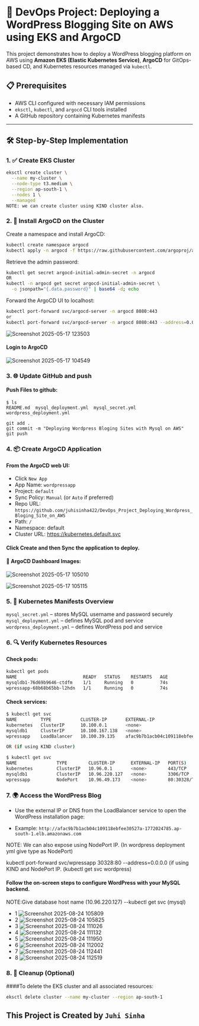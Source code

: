 # 🚀 DevOps Project: Deploying a WordPress Blogging Site on AWS using EKS and ArgoCD

This project demonstrates how to deploy a WordPress blogging platform on AWS using **Amazon EKS (Elastic Kubernetes Service)**, **ArgoCD** for GitOps-based CD, and Kubernetes resources managed via `kubectl`.

## 📋 Prerequisites

- AWS CLI configured with necessary IAM permissions  
- `eksctl`, `kubectl`, and `argocd` CLI tools installed  
- A GitHub repository containing Kubernetes manifests  

---

## 🛠️ Step-by-Step Implementation

### 1. ✅ Create EKS Cluster

```bash
eksctl create cluster \
  --name my-cluster \
  --node-type t3.medium \
  --region ap-south-1 \
  --nodes 1 \
  --managed
NOTE: we can create cluster using KIND cluster also.
```

### 2. 🚀 Install ArgoCD on the Cluster
Create a namespace and install ArgoCD:
``` bash
kubectl create namespace argocd
kubectl apply -n argocd -f https://raw.githubusercontent.com/argoproj/argo-cd/stable/manifests/install.yaml
```
Retrieve the admin password:
```bash
kubectl get secret argocd-initial-admin-secret -n argocd
OR
kubectl -n argocd get secret argocd-initial-admin-secret \
  -o jsonpath="{.data.password}" | base64 -d; echo
```
Forward the ArgoCD UI to localhost:
```bash
kubectl port-forward svc/argocd-server -n argocd 8080:443
or
kubectl port-forward svc/argocd-server -n argocd 8080:443 --address=0.0.0.0
```
![Screenshot 2025-05-17 123503](https://github.com/user-attachments/assets/23cd4539-4053-4c78-b706-4dc9f644586b)

#### Login to ArgoCD
![Screenshot 2025-05-17 104549](https://github.com/user-attachments/assets/e580319b-ed6e-4a9f-90fe-d6485be83ed0)

### 3. 🌐 Update GitHub and push
#### Push Files to github: 
```
$ ls
README.md  mysql_deployment.yml  mysql_secret.yml  wordpress_deployment.yml

git add .
git commit -m "Deploying Wordpress Bloging Sites with Mysql on AWS"
git push
```

### 4. 📦 Create ArgoCD Application
#### From the ArgoCD web UI:
- Click `New App`
- App Name: `wordpressapp`
- Project: `default`
- Sync Policy: `Manual` (or `Auto` if preferred)
- Repo URL: `https://github.com/juhisinha422/DevOps_Project_Deploying_Wordpress_Bloging_Site_on_AWS`
- Path: `/`
- Namespace: default
- Cluster URL: https://kubernetes.default.svc
#### Click Create and then Sync the application to deploy.  

#### 🚀 ArgoCD Dashboard Images:
![Screenshot 2025-05-17 105010](https://github.com/user-attachments/assets/f13637a3-8ea3-4b53-af9d-836f814a3416)

![Screenshot 2025-05-17 105115](https://github.com/user-attachments/assets/2e576601-d3ce-4dae-8118-ea840dd37e9d)


### 5. 🧱 Kubernetes Manifests Overview
 
`mysql_secret.yml` – stores MySQL username and password securely  
`mysql_deployment.yml` – defines MySQL pod and service  
`wordpress_deployment.yml` – defines WordPress pod and service

### 6. 🔍 Verify Kubernetes Resources
#### Check pods:
```bash
kubectl get pods
NAME                         READY   STATUS    RESTARTS   AGE
mysqldb1-76d69b9646-ctdfm    1/1     Running   0          74s
wpressapp-68b68b65bb-l2hdn   1/1     Running   0          74s
```
#### Check services:
```bash
$ kubectl get svc
NAME         TYPE           CLUSTER-IP       EXTERNAL-IP                                                                PORT(S)        AGE
kubernetes   ClusterIP      10.100.0.1       <none>                                                                     443/TCP        2m23s
mysqldb1     ClusterIP      10.100.167.138   <none>                                                                     3306/TCP       47s
wpressapp    LoadBalancer   10.100.39.135    afac9b7b1acb04c109118ebfee30527a-1772024785.ap-south-1.elb.amazonaws.com   80:31034/TCP   47s

OR (if using KIND cluster)

$ kubectl get svc
NAME               TYPE        CLUSTER-IP      EXTERNAL-IP   PORT(S)          AGE
kubernetes         ClusterIP   10.96.0.1       <none>        443/TCP          155m
mysqldb1           ClusterIP   10.96.220.127   <none>        3306/TCP         55m
wpressapp          NodePort    10.96.49.173    <none>        80:30328/TCP     80s

```

### 7. 🌍 Access the WordPress Blog
- Use the external IP or DNS from the LoadBalancer service to open the WordPress installation page:

- Example:
`http://afac9b7b1acb04c109118ebfee30527a-1772024785.ap-south-1.elb.amazonaws.com`

NOTE: We can also expose using NodePort IP. (In wordpress deployment yml give type as NodePort)

 kubectl port-forward svc/wpressapp 30328:80 --address=0.0.0.0 (if using KIND and NodePort IP. (kubectl get svc wordpress)

#### Follow the on-screen steps to configure WordPress with your MySQL backend.

NOTE:Give database host name (10.96.220.127) --kubectl get svc (mysql)
- 1 ![Screenshot 2025-08-24 105809](https://github.com/user-attachments/assets/c164707f-87c4-4b85-9c0d-9bfbb85f15fd)
- 2 ![Screenshot 2025-08-24 105825](https://github.com/user-attachments/assets/5e3aecac-a097-4b9b-a6a1-e6bd37fad15e)
- 3 ![Screenshot 2025-08-24 111026](https://github.com/user-attachments/assets/ecc1dcd5-e451-4522-8dae-271cb1bfa844)
- 4 ![Screenshot 2025-08-24 111132](https://github.com/user-attachments/assets/6cebdc93-b49b-4ca1-83b2-623a06743521)
- 5 ![Screenshot 2025-08-24 111950](https://github.com/user-attachments/assets/fde463c6-a6df-4a07-9869-9739fa587b90)
- 6 ![Screenshot 2025-08-24 112002](https://github.com/user-attachments/assets/289deaa8-9d6d-442e-9970-a0795850682d)
- 7 ![Screenshot 2025-08-24 112441](https://github.com/user-attachments/assets/be20fcbb-8a4a-4fb3-b048-e8337f11c30d)
- 8 ![Screenshot 2025-08-24 112519](https://github.com/user-attachments/assets/7e0aa8f3-239e-4023-afdf-1586dca81b26)


### 8. 🧹 Cleanup (Optional)
####To delete the EKS cluster and all associated resources:

```bash
eksctl delete cluster --name my-cluster --region ap-south-1
```
## This Project is Created by `Juhi Sinha`
